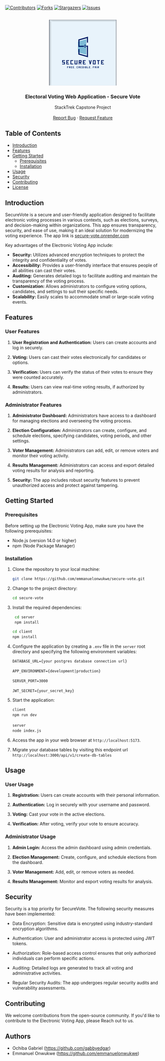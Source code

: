 [![Contributors][contributors-shield]][contributors-url]
[![Forks][forks-shield]][forks-url]
[![Stargazers][stars-shield]][stars-url]
[![Issues][issues-shield]][issues-url]

<!-- PROJECT LOGO -->
<br />
<div align="center"> 
  <img src="./client/public/banner-and-logo.png" alt="Logo">

  <h3 align="center">Electoral Voting Web Application - Secure Vote</h3>
  <p align="center">
    StackTrek Capstone Project
    <br />
    <!-- <a href="https://recipe-page-eta.vercel.app/"><strong>See Live Version »</strong></a> -->
    <!-- <br /> -->
    <br />
    <!-- <a href="https://recipe-page-eta.vercel.app/">View Demo</a> -->
    <!-- · -->
    <a href="https://github.com/emmanuelonwukwe/secure-vote/issues">Report Bug</a>
    ·
    <a href="https://github.com/emmanuelonwukwe/secure-vote/issues">Request Feature</a>
  </p>
</div>

## Table of Contents

- [Introduction](#introduction)
- [Features](#features)
- [Getting Started](#getting-started)
  - [Prerequisites](#prerequisites)
  - [Installation](#installation)
- [Usage](#usage)
- [Security](#security)
- [Contributing](#contributing)
- [License](#license)

## Introduction

SecureVote is a secure and user-friendly application designed to facilitate electronic voting processes in various contexts, such as elections, surveys, and decision-making within organizations. This app ensures transparency, security, and ease of use, making it an ideal solution for modernizing the voting experience. The app link is [secure-vote.onrender.com](secure-vote.onrender.com)

Key advantages of the Electronic Voting App include:

- **Security:** Utilizes advanced encryption techniques to protect the integrity and confidentiality of votes.
- **Accessibility:** Provides a user-friendly interface that ensures people of all abilities can cast their votes.
- **Auditing:** Generates detailed logs to facilitate auditing and maintain the transparency of the voting process.
- **Customization:** Allows administrators to configure voting options, candidates, and settings to suit their specific needs.
- **Scalability:** Easily scales to accommodate small or large-scale voting events.

## Features

### User Features

1. **User Registration and Authentication:** Users can create accounts and log in securely.

2. **Voting:** Users can cast their votes electronically for candidates or options.

3. **Verification:** Users can verify the status of their votes to ensure they were counted accurately.

4. **Results:** Users can view real-time voting results, if authorized by administrators.

### Administrator Features

1. **Administrator Dashboard:** Administrators have access to a dashboard for managing elections and overseeing the voting process.

2. **Election Configuration:** Administrators can create, configure, and schedule elections, specifying candidates, voting periods, and other settings.

3. **Voter Management:** Administrators can add, edit, or remove voters and monitor their voting activity.

4. **Results Management:** Administrators can access and export detailed voting results for analysis and reporting.

5. **Security:** The app includes robust security features to prevent unauthorized access and protect against tampering.

## Getting Started

### Prerequisites

Before setting up the Electronic Voting App, make sure you have the following prerequisites:

- Node.js (version 14.0 or higher)
- npm (Node Package Manager)

### Installation

1. Clone the repository to your local machine:

   ```bash
   git clone https://github.com/emmanuelonwukwe/secure-vote.git
   ```

2. Change to the project directory:

   ```bash
   cd secure-vote
   ```

3. Install the required dependencies:
   ```bash
    cd server
    npm install
   ```
   ```bash
   cd client
   npm install
   ```

4. Configure the application by creating a `.env` file in the `server` root directory and specifying the following environment variables:

   ```
   DATABASE_URL={your postgres database connection url}

   APP_ENVIRONMENT={development|production}

   SERVER_PORT=3000

   JWT_SECRET={your_secret_key}
   ```


5. Start the application:

   ```bash
   client
   npm run dev

   server
   node index.js
   ```

6. Access the app in your web browser at `http://localhost:5173`.

7. Migrate your database tables by visiting this endpoint url `http://localhost:3000/api/v1/create-db-tables`

## Usage

### User Usage

1. **Registration:** Users can create accounts with their personal information.

2. **Authentication:** Log in securely with your username and password.

3. **Voting:** Cast your vote in the active elections.

4. **Verification:** After voting, verify your vote to ensure accuracy.

### Administrator Usage

1. **Admin Login:** Access the admin dashboard using admin credentials.

2. **Election Management:** Create, configure, and schedule elections from the dashboard.

3. **Voter Management:** Add, edit, or remove voters as needed.

4. **Results Management:** Monitor and export voting results for analysis.

## Security

Security is a top priority for SecureVote. The following security measures have been implemented:

- Data Encryption: Sensitive data is encrypted using industry-standard encryption algorithms.

- Authentication: User and administrator access is protected using JWT tokens.

- Authorization: Role-based access control ensures that only authorized individuals can perform specific actions.

- Auditing: Detailed logs are generated to track all voting and administrative activities.

- Regular Security Audits: The app undergoes regular security audits and vulnerability assessments.


## Contributing

We welcome contributions from the open-source community. If you'd like to contribute to the Electronic Voting App, please Reach out to us.

## Authors
* Ochiba Gabriel (https://github.com/gabbyedgar) 
* Emmanuel Onwukwe (https://github.com/emmanuelonwukwe)




[contributors-shield]: https://img.shields.io/github/contributors/emmanuelonwukwe/secure-vote.svg?style=for-the-badge
[contributors-url]: https://github.com/emmanuelonwukwe/secure-vote/graphs/contributors
[forks-shield]: https://img.shields.io/github/forks/emmanuelonwukwe/secure-vote.svg?style=for-the-badge
[forks-url]: https://github.com/emmanuelonwukwe/secure-vote/network/members
[stars-shield]: https://img.shields.io/github/stars/emmanuelonwukwe/secure-vote.svg?style=for-the-badge
[stars-url]: https://github.com/emmanuelonwukwe/secure-vote/stargazers
[issues-shield]: https://img.shields.io/github/issues/emmanuelonwukwe/secure-vote.svg?style=for-the-badge
[issues-url]: https://github.com/emmanuelonwukwe/secure-vote/issues
[React.js]: https://img.shields.io/badge/React-20232A?style=for-the-badge&logo=react&logoColor=61DAFB
[React-url]: https://reactjs.org/
[Vite]: https://img.shields.io/badge/vite-%23646CFF.svg?style=for-the-badge&logo=vite&logoColor=white
[Vite-url]: https://vitejs.dev/
[TailwindCSS]: https://img.shields.io/badge/tailwindcss-%2338BDF8.svg?style=for-the-badge&logo=tailwind-css&logoColor=white
[TailwindCSS-url]: https://tailwindcss.com/
